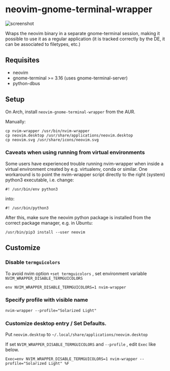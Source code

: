 # neovim-gnome-terminal-wrapper

![screenshot](screenshot.gif)

Wraps the neovim binary in a separate gnome-terminal session, making it
possible to use it as a regular application (it is tracked correctly by the DE,
it can be associated to filetypes, etc.)

## Requisites

* neovim
* gnome-terminal >= 3.16 (uses gnome-terminal-server)
* python-dbus

## Setup

On Arch, install `neovim-gnome-terminal-wrapper` from the AUR.

Manually:

~~~
cp nvim-wrapper /usr/bin/nvim-wrapper
cp neovim.desktop /usr/share/applications/neovim.desktop
cp neovim.svg /usr/share/icons/neovim.svg
~~~

### Caveats when using running from virtual environments

Some users have experienced trouble running nvim-wrapper when inside a virtual environment created by e.g. virtualenv, conda or similar.
One workaround is to point the nvim-wrapper script directly to the right (system) python3 executable, i.e. change: 

~~~
#! /usr/bin/env python3
~~~

into:

~~~
#! /usr/bin/python3
~~~

After this, make sure the neovim python package is installed from the correct package manager, e.g. in Ubuntu:

~~~
/usr/bin/pip3 install --user neovim
~~~

## Customize

### Disable `termguicolors`

To avoid nvim option `+set termguicolors` , set environment variable `NVIM_WRAPPER_DISABLE_TERMGUICOLORS`

```
env NVIM_WRAPPER_DISABLE_TERMGUICOLORS=1 nvim-wrapper
```

### Specify profile with visible name

```
nvim-wrapper --profile="Solarized Light"
```

### Customize desktop entry / Set Defaults.

Put `neovim.desktop` to `~/.local/share/applications/neovim.desktop`

If set `NVIM_WRAPPER_DISABLE_TERMGUICOLORS` and `--profile` , 
edit `Exec` like below.

```
Exec=env NVIM_WRAPPER_DISABLE_TERMGUICOLORS=1 nvim-wrapper --profile="Solarized Light" %F
```
